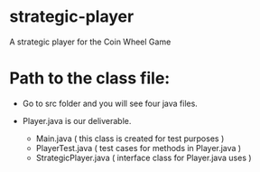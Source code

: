 # strategic-player
A strategic player for the Coin Wheel Game

# Path to the class file:
   * Go to src folder and you will see four java files.
   * Player.java is our deliverable.

        * Main.java ( this class is created for test purposes )
        * PlayerTest.java ( test cases for methods in Player.java )
        * StrategicPlayer.java ( interface class for Player.java uses )